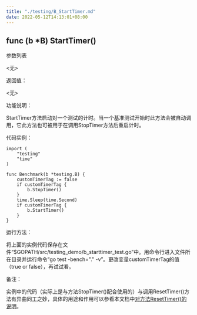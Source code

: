 ```yaml
---
title: "./testing/B_StartTimer.md"
date: 2022-05-12T14:13:01+08:00
---
```

## func (b *B) StartTimer()

参数列表

  <无>

返回值：

  <无>

功能说明：

StartTimer方法启动对一个测试的计时。当一个基准测试开始时此方法会被自动调用，它此方法也可被用于在调用StopTimer方法后重启计时。

代码实例：

	import (
		"testing"
		"time"
	)

	func Benchmark(b *testing.B) {
		customTimerTag := false
		if customTimerTag {
			b.StopTimer()
		}
		time.Sleep(time.Second)
		if customTimerTag {
			b.StartTimer()
		}
	}

运行方法：

将上面的实例代码保存在文件“$GOPATH/src/testing_demo/b_starttimer_test.go”中。用命令行进入文件所在目录并运行命令“go test -bench="." -v”。更改变量customTimerTag的值（true or false），再试试看。


备注：

实例中的代码（实际上是与方法StopTimer()配合使用的）与调用ResetTimer()方法有异曲同工之妙，具体的用途和作用可以参看本文档中[对方法ResetTimer()的说明](B_ResetTimer.md)。
